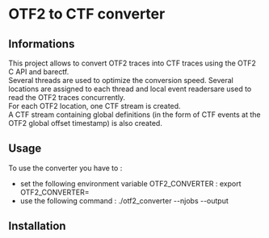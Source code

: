 # OTF2 to CTF converter

## Informations
This project allows to convert OTF2 traces into CTF traces using the OTF2 C API and barectf.  
Several threads are used to optimize the conversion speed. Several locations are assigned to each thread and local event readersare used to read the OTF2 traces concurrently.  
For each OTF2 location, one CTF stream is created.  
A CTF stream containing global definitions (in the form of CTF events at the OTF2 global offset timestamp) is also created.

## Usage
To use the converter you have to :  
- set the following environment variable OTF2_CONVERTER : export OTF2_CONVERTER=<path to the project directory>  
- use the following command : ./otf2_converter --njobs <expected number of threads> --output <output directory> <OTF2 trace to convert>  

## Installation
 

